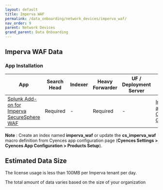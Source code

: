 ```yaml
---
layout: default
title: Imperva WAF
permalink: /data_onboarding/network_devices/imperva_waf/
nav_order: 9
parent: Network Devices
grand_parent: Data Onboarding
---
```


## **Imperva WAF Data**

### App Installation

| App |  Search Head  | Indexer | Heavy Forwarder | UF / Deployment Server | Additional Details |
| ---- | ------ | ------------ | -------------- | -------------------- | ------ |
| [Splunk Add-on for Imperva SecureSphere WAF](https://splunkbase.splunk.com/app/2874/) | Required | - | Required | - | [Installation and Configuration Guide](https://splunkbase.splunk.com/app/2874/#/details) |

**Note** : Create an index named **imperva_waf** or update the **cs_imperva_waf** macro definition from Cyences app configuration page (**Cyences Settings > Cyences App Configuration > Products Setup**).


## Estimated Data Size
The license usage is less than 100MB per Imperva tenant per day.

The total amount of data varies based on the size of your organization